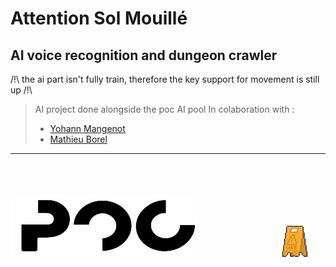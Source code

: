 # Attention Sol Mouillé

## AI voice recognition and dungeon crawler

/!\ the ai part isn't fully train, therefore the key support for movement is still up /!\

> AI project done alongside the poc AI pool
> In colaboration with :
> - [Yohann Mangenot](https://github.com/YohannMgt)
> - [Mathieu Borel](https://github.com/mat0904)
----

<br/><br/><br/>
<img src="assets/pok.png" alt="POC Logo" title="POC Logo" width=300 height=100>&emsp;&emsp;&emsp;&emsp;&emsp;&emsp;&emsp;&emsp;&emsp;
<img src="assets/Plot.png" alt="Plot" title="Plot" width=50 height=50>
<br/>
